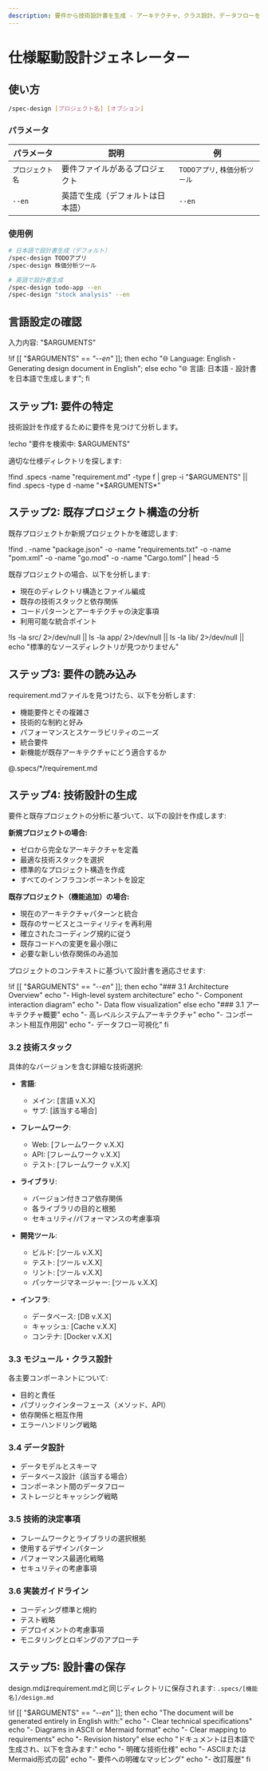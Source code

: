 ```yaml
---
description: 要件から技術設計書を生成 - アーキテクチャ、クラス設計、データフローを作成（デフォルト：日本語）
---
```


# 仕様駆動設計ジェネレーター

## 使い方

```bash
/spec-design [プロジェクト名] [オプション]
```

### パラメータ

| パラメータ | 説明 | 例 |
|-----------|------|-----|
| `プロジェクト名` | 要件ファイルがあるプロジェクト | `TODOアプリ`, `株価分析ツール` |
| `--en` | 英語で生成（デフォルトは日本語） | `--en` |

### 使用例

```bash
# 日本語で設計書生成（デフォルト）
/spec-design TODOアプリ
/spec-design 株価分析ツール

# 英語で設計書生成
/spec-design todo-app --en
/spec-design "stock analysis" --en
```

## 言語設定の確認

入力内容: "$ARGUMENTS"

!if [[ "$ARGUMENTS" == *"--en"* ]]; then echo "🌐 Language: English - Generating design document in English"; else echo "🌐 言語: 日本語 - 設計書を日本語で生成します"; fi

## ステップ1: 要件の特定

技術設計を作成するために要件を見つけて分析します。

!echo "要件を検索中: $ARGUMENTS"

適切な仕様ディレクトリを探します:

!find .specs -name "requirement.md" -type f | grep -i "$ARGUMENTS" || find .specs -type d -name "*$ARGUMENTS*"

## ステップ2: 既存プロジェクト構造の分析

既存プロジェクトか新規プロジェクトかを確認します:

!find . -name "package.json" -o -name "requirements.txt" -o -name "pom.xml" -o -name "go.mod" -o -name "Cargo.toml" | head -5

既存プロジェクトの場合、以下を分析します:
- 現在のディレクトリ構造とファイル編成
- 既存の技術スタックと依存関係
- コードパターンとアーキテクチャの決定事項
- 利用可能な統合ポイント

!ls -la src/ 2>/dev/null || ls -la app/ 2>/dev/null || ls -la lib/ 2>/dev/null || echo "標準的なソースディレクトリが見つかりません"

## ステップ3: 要件の読み込み

requirement.mdファイルを見つけたら、以下を分析します:
- 機能要件とその複雑さ
- 技術的な制約と好み
- パフォーマンスとスケーラビリティのニーズ
- 統合要件
- 新機能が既存アーキテクチャにどう適合するか

@.specs/*/requirement.md

## ステップ4: 技術設計の生成

要件と既存プロジェクトの分析に基づいて、以下の設計を作成します:

**新規プロジェクトの場合:**
- ゼロから完全なアーキテクチャを定義
- 最適な技術スタックを選択
- 標準的なプロジェクト構造を作成
- すべてのインフラコンポーネントを設定

**既存プロジェクト（機能追加）の場合:**
- 現在のアーキテクチャパターンと統合
- 既存のサービスとユーティリティを再利用
- 確立されたコーディング規約に従う
- 既存コードへの変更を最小限に
- 必要な新しい依存関係のみ追加

プロジェクトのコンテキストに基づいて設計書を適応させます:

!if [[ "$ARGUMENTS" == *"--en"* ]]; then
  echo "### 3.1 Architecture Overview"
  echo "- High-level system architecture"
  echo "- Component interaction diagram"
  echo "- Data flow visualization"
else
  echo "### 3.1 アーキテクチャ概要"
  echo "- 高レベルシステムアーキテクチャ"
  echo "- コンポーネント相互作用図"
  echo "- データフロー可視化"
fi

### 3.2 技術スタック
具体的なバージョンを含む詳細な技術選択:

- **言語**: 
  - メイン: [言語 v.X.X]
  - サブ: [該当する場合]
  
- **フレームワーク**:
  - Web: [フレームワーク v.X.X]
  - API: [フレームワーク v.X.X]
  - テスト: [フレームワーク v.X.X]
  
- **ライブラリ**:
  - バージョン付きコア依存関係
  - 各ライブラリの目的と根拠
  - セキュリティ/パフォーマンスの考慮事項
  
- **開発ツール**:
  - ビルド: [ツール v.X.X]
  - テスト: [ツール v.X.X]  
  - リント: [ツール v.X.X]
  - パッケージマネージャー: [ツール v.X.X]
  
- **インフラ**:
  - データベース: [DB v.X.X]
  - キャッシュ: [Cache v.X.X]
  - コンテナ: [Docker v.X.X]

### 3.3 モジュール・クラス設計
各主要コンポーネントについて:
- 目的と責任
- パブリックインターフェース（メソッド、API）
- 依存関係と相互作用
- エラーハンドリング戦略

### 3.4 データ設計
- データモデルとスキーマ
- データベース設計（該当する場合）
- コンポーネント間のデータフロー
- ストレージとキャッシング戦略

### 3.5 技術的決定事項
- フレームワークとライブラリの選択根拠
- 使用するデザインパターン
- パフォーマンス最適化戦略
- セキュリティの考慮事項

### 3.6 実装ガイドライン
- コーディング標準と規約
- テスト戦略
- デプロイメントの考慮事項
- モニタリングとロギングのアプローチ

## ステップ5: 設計書の保存

design.mdはrequirement.mdと同じディレクトリに保存されます:
`.specs/[機能名]/design.md`

!if [[ "$ARGUMENTS" == *"--en"* ]]; then
  echo "The document will be generated entirely in English with:"
  echo "- Clear technical specifications"
  echo "- Diagrams in ASCII or Mermaid format"
  echo "- Clear mapping to requirements"
  echo "- Revision history"
else
  echo "ドキュメントは日本語で生成され、以下を含みます:"
  echo "- 明確な技術仕様"
  echo "- ASCIIまたはMermaid形式の図"
  echo "- 要件への明確なマッピング"
  echo "- 改訂履歴"
fi